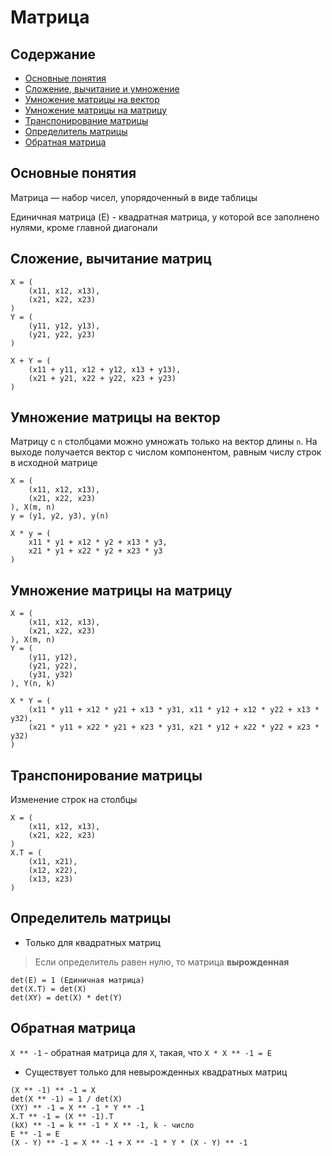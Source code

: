 # Матрица

## Содержание
* [Основные понятия](#Основные-понятия)
* [Сложение, вычитание и умножение](#Сложение-вычитание-и-умножение)
* [Умножение матрицы на вектор](#Умножение-матрицы-на-вектор)
* [Умножение матрицы на матрицу](#Умножение-матрицы-на-матрицу)
* [Транспонирование матрицы](#Транспонирование-матрицы)
* [Определитель матрицы](#Определитель-матрицы)
* [Обратная матрица](#Обратная-матрица)

## Основные понятия
Матрица — набор чисел, упорядоченный в виде таблицы 

Единичная матрица (E) - квадратная матрица, 
у которой все заполнено нулями, кроме главной диагонали

## Сложение, вычитание матриц 
```
X = (
    (x11, x12, x13),
    (x21, x22, x23)
)
Y = (
    (y11, y12, y13),
    (y21, y22, y23)
)

X + Y = (
    (x11 + y11, x12 + y12, x13 + y13),
    (x21 + y21, x22 + y22, x23 + y23)
)
```

## Умножение матрицы на вектор
Матрицу с `n` столбцами можно умножать только на вектор длины `n`. 
На выходе получается вектор с числом компонентом, 
равным числу строк в исходной матрице
```
X = (
    (x11, x12, x13),
    (x21, x22, x23)
), X(m, n)
y = (y1, y2, y3), y(n)

X * y = (
    x11 * y1 + x12 * y2 + x13 * y3,
    x21 * y1 + x22 * y2 + x23 * y3 
)
```

## Умножение матрицы на матрицу 
```
X = (
    (x11, x12, x13),
    (x21, x22, x23)
), X(m, n)
Y = (
    (y11, y12),
    (y21, y22),
    (y31, y32)
), Y(n, k)

X * Y = (
    (x11 * y11 + x12 * y21 + x13 * y31, x11 * y12 + x12 * y22 + x13 * y32),
    (x21 * y11 + x22 * y21 + x23 * y31, x21 * y12 + x22 * y22 + x23 * y32)
)
```

## Транспонирование матрицы 

Изменение строк на столбцы
```
X = (
    (x11, x12, x13),
    (x21, x22, x23)
)
X.T = (
    (x11, x21), 
    (x12, x22),
    (x13, x23)
)
```

## Определитель матрицы 
* Только для квадратных матриц

> Если определитель равен нулю, то матрица **вырожденная** 

```
det(E) = 1 (Единичная матрица)
det(X.T) = det(X)
det(XY) = det(X) * det(Y)
```

## Обратная матрица 
`X ** -1` - обратная матрица для `X`, такая, что `X * X ** -1 = E` 
* Существует только для невырожденных квадратных матриц

```
(X ** -1) ** -1 = X
det(X ** -1) = 1 / det(X)
(XY) ** -1 = X ** -1 * Y ** -1
X.T ** -1 = (X ** -1).T
(kX) ** -1 = k ** -1 * X ** -1, k - число
E ** -1 = E 
(X - Y) ** -1 = X ** -1 + X ** -1 * Y * (X - Y) ** -1 
```

